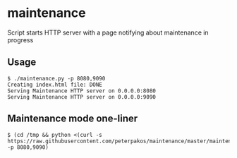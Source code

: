 # maintenance
Script starts HTTP server with a page notifying about maintenance in progress

## Usage
```
$ ./maintenance.py -p 8080,9090
Creating index.html file: DONE
Serving Maintenance HTTP server on 0.0.0.0:8080
Serving Maintenance HTTP server on 0.0.0.0:9090
```

## Maintenance mode one-liner
```
$ (cd /tmp && python <(curl -s https://raw.githubusercontent.com/peterpakos/maintenance/master/maintenance.py) -p 8080,9090)
```

